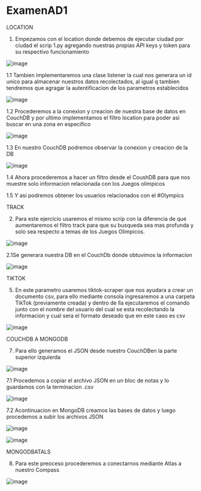 # ExamenAD1
LOCATION
1. Empezamos con el location donde debemos de ejecutar ciudad por ciudad el scrip 1.py agregando nuestras propias API keys y token para su respectivo funcionamiento


![image](https://user-images.githubusercontent.com/66786471/127721665-f80de87d-65ca-4fe6-a4cb-070ca69af102.png)

1.1 Tambien implementaremos una clase listener la cual nos generara un id unico para almacenar nuestros datos recolectados, al igual q tambien tendremos que agragar la autentificacion de los parametros establecidos

![image](https://user-images.githubusercontent.com/66786471/127721750-b90d4f35-9ecf-4d61-9353-241f67057590.png)

1.2 Procederemos a la conexion y creacion de nuestra base de datos en CouchDB y por ultimo implementamos el filtro location para poder asi buscar en una zona en especifico

![image](https://user-images.githubusercontent.com/66786471/127721819-9d23b3a2-03e9-41cd-809a-293373dae9b9.png)

1.3 En nuestro CouchDB podremos observar la conexion y creacion de la DB

![image](https://user-images.githubusercontent.com/66786471/127721867-3f4a729e-3079-4026-b831-06c0413e1ed0.png)

1.4 Ahora procederemos a hacer un filtro desde el CoushDB para que nos muestre solo informacion relacionada con los Juegos olimpicos


1.5 Y asi podremos obtener los usuarios relacionados con el #Olympics


TRACK

2. Para este ejercicio usaremos el mismo scrip con la diferencia de que aumentaremos el filtro track para que su busqueda sea mas profunda y solo sea respecto a temas de los Juegos Olimpicos.

![image](https://user-images.githubusercontent.com/66786471/127723121-08b3bcd1-2b19-406e-9bc3-16c9551494ec.png)

2.1Se generara nuestra DB en el CouchDb donde obtuvimos la informacion

![image](https://user-images.githubusercontent.com/66786471/127723200-bb4dadba-a7af-4064-8ade-537cc4d7929b.png)


TIKTOK

5. En este parametro usaremos tiktok-scraper que nos ayudara a crear un documento csv, para ello mediante consola ingresaremos a una carpeta TikTok (previamente creada) y dentro de lla ejecutaremos el comando junto con el nombre del usuario del cual se esta recolectando la informacion y cual sera el formato deseado que en este caso es csv

![image](https://user-images.githubusercontent.com/66786471/127723983-62d26de8-5394-4d4f-b127-ad073a61baaa.png)


COUCHDB A MONGODB

7. Para ello generamos el JSON desde nuestro CouchDBen la parte superior izquierda

![image](https://user-images.githubusercontent.com/66786471/127725027-75614440-103e-4644-970a-c6fcf7d54478.png)

7.1 Procedemos a copiar el archivo JSON en un bloc de notas y lo guardamos con la terminacion .csv

![image](https://user-images.githubusercontent.com/66786471/127725122-727e03fc-e787-4d82-9d2f-363e7f445b0e.png)

7.2 Acontinuacion en MongoDB creamos las bases de datos y luego procedemos a subir los archivos JSON

![image](https://user-images.githubusercontent.com/66786471/127725215-1b8e2f31-ca87-4a70-bf1e-d31336621dea.png)

![image](https://user-images.githubusercontent.com/66786471/127725271-931e9c57-0573-4d6e-9210-485229d4ecfd.png)


MONGODBATALS

8. Para este preoceso procederemos a conectarnos mediante Atlas a nuestro Compass

![image](https://user-images.githubusercontent.com/66786471/127725341-92595c30-9c6f-4cc5-8487-7521b277790c.png)


